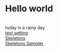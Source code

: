 # Hello world
<br/>today is a rainy day<br/>
[text setting](https://emilyvictoriawyatt.github.io/Coding/sketch_2704_textsetting/)<br/>
[Skeletons](https://emilyvictoriawyatt.github.io/Coding/Skeletons/)<br/>
[Skeletons Sampler](https://emilyvictoriawyatt.github.io/Coding/SkeletonsSampler/)

